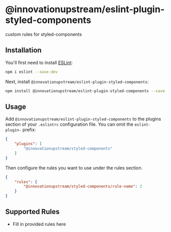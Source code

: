 # @innovationupstream/eslint-plugin-styled-components

custom rules for styled-components

## Installation

You'll first need to install [ESLint](https://eslint.org/):

```sh
npm i eslint --save-dev
```

Next, install `@innovationupstream/eslint-plugin-styled-components`:

```sh
npm install @innovationupstream/eslint-plugin-styled-components --save-dev
```

## Usage

Add `@innovationupstream/eslint-plugin-styled-components` to the plugins section of your `.eslintrc` configuration file. You can omit the `eslint-plugin-` prefix:

```json
{
    "plugins": [
        "@innovationupstream/styled-components"
    ]
}
```


Then configure the rules you want to use under the rules section.

```json
{
    "rules": {
        "@innovationupstream/styled-components/rule-name": 2
    }
}
```

## Supported Rules

* Fill in provided rules here


